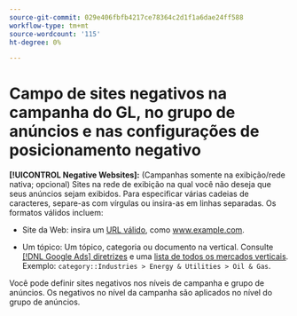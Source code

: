 ```yaml
---
source-git-commit: 029e406fbfb4217ce78364c2d1f1a6dae24ff588
workflow-type: tm+mt
source-wordcount: '115'
ht-degree: 0%

---
```

# Campo de sites negativos na campanha do GL, no grupo de anúncios e nas configurações de posicionamento negativo

**[!UICONTROL Negative Websites]:** (Campanhas somente na exibição/rede nativa; opcional) Sites na rede de exibição na qual você não deseja que seus anúncios sejam exibidos. Para especificar várias cadeias de caracteres, separe-as com vírgulas ou insira-as em linhas separadas. Os formatos válidos incluem:

* Site da Web: insira um [URL válido](https://support.google.com/google-ads/answer/2454012), como www.example.com.

* Um tópico: Um tópico, categoria ou documento na vertical. Consulte [[!DNL Google Ads] diretrizes](https://support.google.com/google-ads/editor/answer/30517) e uma [lista de todos os mercados verticais](https://developers.google.com/adwords/api/docs/appendix/verticals). Exemplo: `category::Industries > Energy & Utilities > Oil & Gas`.

Você pode definir sites negativos nos níveis de campanha e grupo de anúncios. Os negativos no nível da campanha são aplicados no nível do grupo de anúncios.
